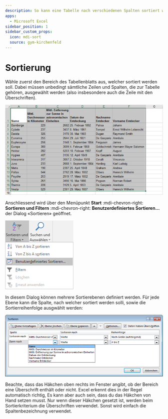 ```yaml
---
description: So kann eine Tabelle nach verschiedenen Spalten sortiert werden.
apps:
  - Microsoft Excel
sidebar_position: 1
sidebar_custom_props:
  icon: mdi-sort
  source: gym-kirchenfeld
---
```


# Sortierung



Wähle zuerst den Bereich des Tabellenblatts aus, welcher sortiert werden soll. Dabei müssen unbedingt sämtliche Zeilen und Spalten, die zur Tabelle gehören, ausgewählt werden (also insbesondere auch die Zeile mit den Überschriften).

![](./images/select-table.ms.png)

Anschliessend wird über den Menüpunkt __Start__ :mdi-chevron-right: __Sortieren und Filtern__ :mdi-chevron-right: __Benutzerdefiniertes Sortieren...__ der Dialog «Sortieren» geöffnet.

![](./images/sort-menu.ms.png)

In diesem Dialog können mehrere Sortierebenen definiert werden. Für jede Ebene kann die Spalte, nach welcher sortiert werden solli, sowie die Sortierreihenfolge ausgwählt werden:

![](./images/sort-dialog.ms.png)

Beachte, dass das Häkchen oben rechts im Fenster angibt, ob der Bereich eine Überschrift enthält oder nicht. Excel erkennt dies in der Regel automatisch richtig, Es kann aber auch sein, dass du das Häkchen von Hand setzen musst. Nur wenn dieser Häkchen gesetzt ist, werden beim Sortierkriterium die Überschriften verwendet. Sonst wird einfach die Spaltenbezeichnung verwendet.
